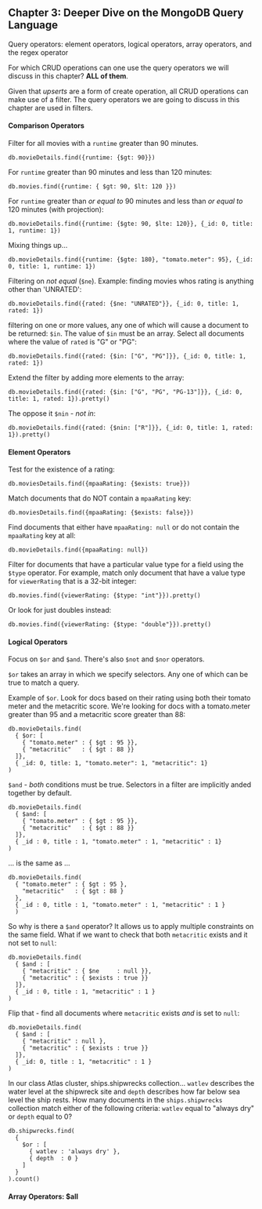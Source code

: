 ## Chapter 3: Deeper Dive on the MongoDB Query Language

Query operators: element operators, logical operators, array operators, and the regex operator

For which CRUD operations can one use the query operators we will discuss in this chapter? **ALL of them**.

Given that _upserts_ are a form of create operation, all CRUD operations can make use of a filter. The query operators we are going to discuss in this chapter are used in filters.

#### Comparison Operators

Filter for all movies with a `runtime` greater than 90 minutes.

```
db.movieDetails.find({runtime: {$gt: 90}})
```

For `runtime` greater than 90 minutes and less than 120 minutes:

```
db.movies.find({runtime: { $gt: 90, $lt: 120 }})
```

For `runtime` greater than _or equal to_ 90 minutes and less than _or equal to_ 120 minutes (with projection):

```
db.movieDetails.find({runtime: {$gte: 90, $lte: 120}}, {_id: 0, title: 1, runtime: 1})
```

Mixing things up...

```
db.movieDetails.find({runtime: {$gte: 180}, "tomato.meter": 95}, {_id: 0, title: 1, runtime: 1})
```

Filtering on _not equal_ (`$ne`). Example: finding movies whos rating is anything other than 'UNRATED':

```
db.movieDetails.find({rated: {$ne: "UNRATED"}}, {_id: 0, title: 1, rated: 1})
```

filtering on one or more values, any one of which will cause a document to be returned: `$in`. The value of `$in` must be an array. Select all documents where the value of `rated` is "G" or "PG":

```
db.movieDetails.find({rated: {$in: ["G", "PG"]}}, {_id: 0, title: 1, rated: 1})
```

Extend the filter by adding more elements to the array:

```
db.movieDetails.find({rated: {$in: ["G", "PG", "PG-13"]}}, {_id: 0, title: 1, rated: 1}).pretty()
```

The oppose it `$nin` - _not in_:

```
db.movieDetails.find({rated: {$nin: ["R"]}}, {_id: 0, title: 1, rated: 1}).pretty()
```

#### Element Operators

Test for the existence of a rating:

```
db.moviesDetails.find({mpaaRating: {$exists: true}})
```

Match documents that do NOT contain a `mpaaRating` key:

```
db.moviesDetails.find({mpaaRating: {$exists: false}})
```

Find documents that either have `mpaaRating: null` or do not contain the `mpaaRating` key at all:

```
db.movieDetails.find({mpaaRating: null})
```

Filter for documents that have a particular value type for a field using the `$type` operator. For example, match only document that have a value type for `viewerRating` that is a 32-bit integer:

```
db.movies.find({viewerRating: {$type: "int"}}).pretty()
```

Or look for just doubles instead:

```
db.movies.find({viewerRating: {$type: "double"}}).pretty()
```

#### Logical Operators

Focus on `$or` and `$and`. There's also `$not` and `$nor` operators.

`$or` takes an array in which we specify selectors. Any one of which can be true to match a query.

Example of `$or`. Look for docs based on their rating using both their tomato meter and the metacritic score. We're looking for docs with a tomato.meter greater than 95 and a metacritic score greater than 88:

```
db.movieDetails.find(
  { $or: [
    { "tomato.meter" : { $gt : 95 }},
    { "metacritic"   : { $gt : 88 }}
  ]},
  { _id: 0, title: 1, "tomato.meter": 1, "metacritic": 1}
)
```

`$and` - _both_ conditions must be true. Selectors in a filter are implicitly anded together by default.

```
db.movieDetails.find(
  { $and: [
    { "tomato.meter" : { $gt : 95 }},
    { "metacritic"   : { $gt : 88 }}
  ]},
  { _id : 0, title : 1, "tomato.meter" : 1, "metacritic" : 1}
)
```

... is the same as ...

```
db.movieDetails.find(
  { "tomato.meter" : { $gt : 95 },
    "metacritic"   : { $gt : 88 }
  },
  { _id : 0, title : 1, "tomato.meter" : 1, "metacritic" : 1 }
  )
```

So why is there a `$and` operator? It allows us to apply multiple constraints on the same field. What if we want to check that both `metacritic` exists and it not set to `null`:

```
db.movieDetails.find(
  { $and : [
    { "metacritic" : { $ne     : null }},
    { "metacritic" : { $exists : true }}
  ]},
  { _id : 0, title : 1, "metacritic" : 1 }
)
```

Flip that - find all documents where `metacritic` exists _and_ is set to `null`:

```
db.movieDetails.find(
  { $and : [
    { "metacritic" : null },
    { "metacritic" : { $exists : true }}
  ]},
  { _id: 0, title : 1, "metacritic" : 1 }
)
```

In our class Atlas cluster, ships.shipwrecks collection... `watlev` describes the water level at the shipwreck site and `depth` describes how far below sea level the ship rests. How many documents in the `ships.shipwrecks` collection match either of the following criteria: `watlev` equal to "always dry" or `depth` equal to 0?

```
db.shipwrecks.find(
  {
    $or : [
      { watlev : 'always dry' },
      { depth  : 0 }
    ]
  }
).count()
```

#### Array Operators: $all
